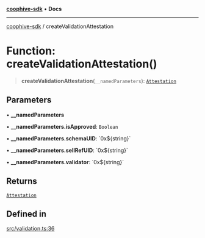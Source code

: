 [**coophive-sdk**](../README.md) • **Docs**

***

[coophive-sdk](../globals.md) / createValidationAttestation

# Function: createValidationAttestation()

> **createValidationAttestation**(`__namedParameters`): [`Attestation`](../type-aliases/Attestation.md)

## Parameters

• **\_\_namedParameters**

• **\_\_namedParameters.isApproved**: `Boolean`

• **\_\_namedParameters.schemaUID**: \`0x$\{string\}\`

• **\_\_namedParameters.sellRefUID**: \`0x$\{string\}\`

• **\_\_namedParameters.validator**: \`0x$\{string\}\`

## Returns

[`Attestation`](../type-aliases/Attestation.md)

## Defined in

[src/validation.ts:36](https://github.com/CoopHive/coophive-sdk/blob/989a0732b29b493e6c3f977468776e83658be021/src/validation.ts#L36)
